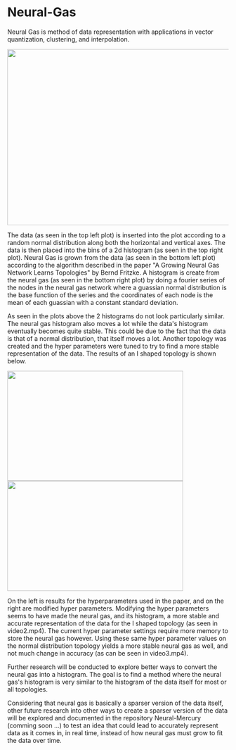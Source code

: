 # Neural-Gas
Neural Gas is method of data representation with applications in vector quantization, clustering, and interpolation.

<img src="https://github.com/PopeyedLocket/Neural-Gas/blob/master/Videos_and_Images/video1.gif" width="600" height="400">

The data (as seen in the top left plot) is inserted into the plot according to a random normal distribution along both the horizontal and vertical axes. The data is then placed into the bins of a 2d histogram (as seen in the top right plot). Neural Gas is grown from the data (as seen in the bottom left plot) according to the algorithm described in the paper "A Growing Neural Gas Network Learns Topologies" by Bernd Fritzke. A histogram is create from the neural gas (as seen in the bottom right plot) by doing a fourier series of the nodes in the neural gas network where a guassian normal distribution is the base function of the series and the coordinates of each node is the mean of each guassian with a constant standard deviation. 

As seen in the plots above the 2 histograms do not look particularly similar. The neural gas histogram also moves a lot while the data's histogram eventually becomes quite stable. This could be due to the fact that the data is that of a normal distribution, that itself moves a lot. Another topology was created and the hyper parameters were tuned to try to find a more stable representation of the data. The results of an I shaped topology is shown below.


<img src="https://github.com/PopeyedLocket/Neural-Gas/blob/master/Videos_and_Images/I_topology_0.png" width="400" height="250"> <img src="https://github.com/PopeyedLocket/Neural-Gas/blob/master/Videos_and_Images/I_topology_1.png" width="400" height="250">


On the left is results for the hyperparameters used in the paper, and on the right are modified hyper parameters. Modifying the hyper parameters seems to have made the neural gas, and its histogram, a more stable and accurate representation of the data for the I shaped topology (as seen in video2.mp4). The current hyper parameter settings require more memory to store the neural gas however. Using these same hyper parameter values on the normal distribution topology yields a more stable neural gas as well, and not much change in accuracy (as can be seen in video3.mp4).

Further research will be conducted to explore better ways to convert the neural gas into a histogram. The goal is to find a method where the neural gas's histogram is very similar to the histogram of the data itself for most or all topologies.

Considering that neural gas is basically a sparser version of the data itself, other future research into other ways to create a sparser version of the data will be explored and documented in the repository Neural-Mercury (comming soon ...) to test an idea that could lead to accurately represent data as it comes in, in real time, instead of how neural gas must grow to fit the data over time.

